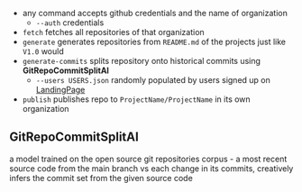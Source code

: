  - any command accepts github credentials and the name of organization
   - `--auth` credentials  
 - `fetch` fetches all repositories of that organization
 - `generate` generates repositories from `README.md` of the projects just like `V1.0` would 
 - `generate-commits` splits repository onto historical commits using **GitRepoCommitSplitAI**
    - `--users USERS.json` randomly populated by users signed up on [LandingPage](https://github.com/StandartTemplateConstruct/STLandingPage)
 - `publish` publishes repo to `ProjectName/ProjectName` in its own organization

## GitRepoCommitSplitAI

a model trained on the open source git repositories corpus - a most recent source code from the main branch vs each change in its commits, creatively infers the commit set from the given source code

